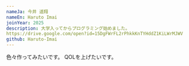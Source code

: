 ```yaml
---
nameJa: 今井 遥翔
nameEn: Haruto Imai
joinYear: 2025
description: 大学入ってからプログラミング始めました。
https://drive.google.com/open?id=15DgFWrFL2rPhkkKnTYHddZ1KiLWrMJWV 
github: Haruto-Imai
---
```

色々作ってみたいです。
QOLを上げたいです。
